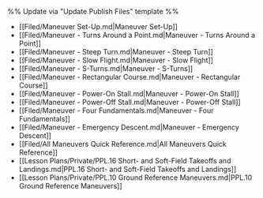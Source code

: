 %% Update via "Update Publish Files" template %% 

- [[Filed/Maneuver Set-Up.md|Maneuver Set-Up]]
- [[Filed/Maneuver - Turns Around a Point.md|Maneuver - Turns Around a Point]]
- [[Filed/Maneuver - Steep Turn.md|Maneuver - Steep Turn]]
- [[Filed/Maneuver - Slow Flight.md|Maneuver - Slow Flight]]
- [[Filed/Maneuver - S-Turns.md|Maneuver - S-Turns]]
- [[Filed/Maneuver - Rectangular Course.md|Maneuver - Rectangular Course]]
- [[Filed/Maneuver - Power-On Stall.md|Maneuver - Power-On Stall]]
- [[Filed/Maneuver - Power-Off Stall.md|Maneuver - Power-Off Stall]]
- [[Filed/Maneuver - Four Fundamentals.md|Maneuver - Four Fundamentals]]
- [[Filed/Maneuver - Emergency Descent.md|Maneuver - Emergency Descent]]
- [[Filed/All Maneuvers Quick Reference.md|All Maneuvers Quick Reference]]
- [[Lesson Plans/Private/PPL.16 Short- and Soft-Field Takeoffs and Landings.md|PPL.16 Short- and Soft-Field Takeoffs and Landings]]
- [[Lesson Plans/Private/PPL.10 Ground Reference Maneuvers.md|PPL.10 Ground Reference Maneuvers]]
